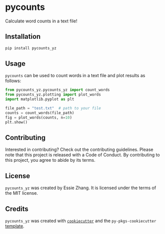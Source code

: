 # pycounts

Calculate word counts in a text file!

## Installation

```bash
pip install pycounts_yz
```

## Usage

`pycounts` can be used to count words in a text file and plot results
as follows:

```python
from pycounts_yz.pycounts_yz import count_words
from pycounts_yz.plotting import plot_words
import matplotlib.pyplot as plt

file_path = "test.txt"  # path to your file
counts = count_words(file_path)
fig = plot_words(counts, n=10)
plt.show()
```

## Contributing

Interested in contributing? Check out the contributing guidelines. 
Please note that this project is released with a Code of Conduct. 
By contributing to this project, you agree to abide by its terms.

## License

`pycounts_yz` was created by Essie Zhang. It is licensed under the terms
of the MIT license.

## Credits

`pycounts_yz` was created with 
[`cookiecutter`](https://cookiecutter.readthedocs.io/en/latest/) and 
the `py-pkgs-cookiecutter` 
[template](https://github.com/py-pkgs/py-pkgs-cookiecutter).
